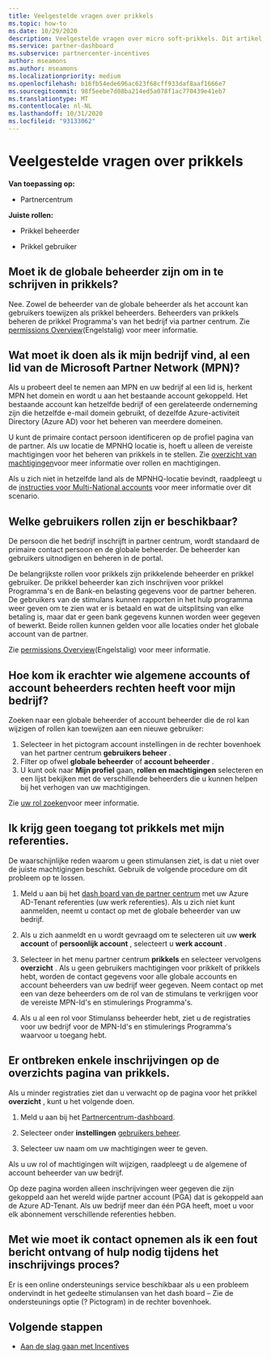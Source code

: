 ```yaml
---
title: Veelgestelde vragen over prikkels
ms.topic: how-to
ms.date: 10/29/2020
description: Veelgestelde vragen over micro soft-prikkels. Dit artikel bevat vragen over gebruikers rollen, hoe u zich kunt inschrijven of wat u moet doen over fout berichten.
ms.service: partner-dashboard
ms.subservice: partnercenter-incentives
author: mseamons
ms.author: mseamons
ms.localizationpriority: medium
ms.openlocfilehash: b16fb54ede696ac623f68cff933daf8aaf1666e7
ms.sourcegitcommit: 98f5eebe7d08ba214ed5a078f1ac770439e41eb7
ms.translationtype: MT
ms.contentlocale: nl-NL
ms.lasthandoff: 10/31/2020
ms.locfileid: "93133062"
---
```

# <a name="frequently-asked-questions-on-incentives"></a>Veelgestelde vragen over prikkels

**Van toepassing op:**

- Partnercentrum

**Juiste rollen:**

- Prikkel beheerder

- Prikkel gebruiker

## <a name="do-i-need-to-be-the-global-admin-to-enroll-in-incentives"></a>Moet ik de globale beheerder zijn om in te schrijven in prikkels?

Nee. Zowel de beheerder van de globale beheerder als het account kan gebruikers toewijzen als prikkel beheerders. Beheerders van prikkels beheren de prikkel Programma's van het bedrijf via partner centrum. Zie [permissions Overview](permissions-overview.md)(Engelstalig) voor meer informatie.

## <a name="what-do-i-need-to-do-if-i-find-my-company-is-already-a-member-of-the-microsoft-partner-network-mpn"></a>Wat moet ik doen als ik mijn bedrijf vind, al een lid van de Microsoft Partner Network (MPN)?

Als u probeert deel te nemen aan MPN en uw bedrijf al een lid is, herkent MPN het domein en wordt u aan het bestaande account gekoppeld. Het bestaande account kan hetzelfde bedrijf of een gerelateerde onderneming zijn die hetzelfde e-mail domein gebruikt, of dezelfde Azure-activiteit Directory (Azure AD) voor het beheren van meerdere domeinen.

U kunt de primaire contact persoon identificeren op de profiel pagina van de partner. Als uw locatie de MPNHQ locatie is, hoeft u alleen de vereiste machtigingen voor het beheren van prikkels in te stellen. Zie [overzicht van machtigingen](permissions-overview.md)voor meer informatie over rollen en machtigingen.

Als u zich niet in hetzelfde land als de MPNHQ-locatie bevindt, raadpleegt u de [instructies voor Multi-National accounts](https://support.microsoft.com/help/4515619/special-considerations-for-multi-national-partners-joining-the-microso) voor meer informatie over dit scenario.

## <a name="what-user-roles-are-available"></a>Welke gebruikers rollen zijn er beschikbaar?

De persoon die het bedrijf inschrijft in partner centrum, wordt standaard de primaire contact persoon en de globale beheerder. De beheerder kan gebruikers uitnodigen en beheren in de portal.

De belangrijkste rollen voor prikkels zijn prikkelende beheerder en prikkel gebruiker. De prikkel beheerder kan zich inschrijven voor prikkel Programma's en de Bank-en belasting gegevens voor de partner beheren. De gebruikers van de stimulans kunnen rapporten in het hulp programma weer geven om te zien wat er is betaald en wat de uitsplitsing van elke betaling is, maar dat er geen bank gegevens kunnen worden weer gegeven of bewerkt. Beide rollen kunnen gelden voor alle locaties onder het globale account van de partner.

Zie [permissions Overview](permissions-overview.md)(Engelstalig) voor meer informatie.

## <a name="how-can-i-find-out-who-has-global-or-account-admin-rights-for-my-company"></a>Hoe kom ik erachter wie algemene accounts of account beheerders rechten heeft voor mijn bedrijf?

Zoeken naar een globale beheerder of account beheerder die de rol kan wijzigen of rollen kan toewijzen aan een nieuwe gebruiker:

1. Selecteer in het pictogram account instellingen in de rechter bovenhoek van het partner centrum **gebruikers beheer** .
2. Filter op ofwel **globale beheerder** of **account beheerder** .
3. U kunt ook naar **Mijn profiel** gaan, **rollen en machtigingen** selecteren en een lijst bekijken met de verschillende beheerders die u kunnen helpen bij het verhogen van uw machtigingen.
 
Zie [uw rol zoeken](find-your-role.md)voor meer informatie.  

## <a name="i-cant-access-incentives-using-my-credentials"></a>Ik krijg geen toegang tot prikkels met mijn referenties.

De waarschijnlijke reden waarom u geen stimulansen ziet, is dat u niet over de juiste machtigingen beschikt. Gebruik de volgende procedure om dit probleem op te lossen.

1. Meld u aan bij het [dash board van de partner centrum](https://partner.microsoft.com/dashboard/) met uw Azure AD-Tenant referenties (uw werk referenties). Als u zich niet kunt aanmelden, neemt u contact op met de globale beheerder van uw bedrijf.

2. Als u zich aanmeldt en u wordt gevraagd om te selecteren uit uw **werk account** of **persoonlijk account** , selecteert u **werk account** .

3. Selecteer in het menu partner centrum **prikkels** en selecteer vervolgens **overzicht** . Als u geen gebruikers machtigingen voor prikkelt of prikkels hebt, worden de contact gegevens voor alle globale accounts en account beheerders van uw bedrijf weer gegeven. Neem contact op met een van deze beheerders om de rol van de stimulans te verkrijgen voor de vereiste MPN-Id's en stimulerings Programma's.

4. Als u al een rol voor Stimulanss beheerder hebt, ziet u de registraties voor uw bedrijf voor de MPN-Id's en stimulerings Programma's waarvoor u toegang hebt.

## <a name="some-enrollments-are-missing-from-the-incentives-overview-page"></a>Er ontbreken enkele inschrijvingen op de overzichts pagina van prikkels.

Als u minder registraties ziet dan u verwacht op de pagina voor het prikkel **overzicht** , kunt u het volgende doen.

1. Meld u aan bij het [Partnercentrum-dashboard](https://partner.microsoft.com/dashboard/).

2. Selecteer onder **instellingen** [gebruikers beheer](https://partner.microsoft.com/pcv/users).

3. Selecteer uw naam om uw machtigingen weer te geven.

Als u uw rol of machtigingen wilt wijzigen, raadpleegt u de algemene of account beheerder van uw bedrijf.

Op deze pagina worden alleen inschrijvingen weer gegeven die zijn gekoppeld aan het wereld wijde partner account (PGA) dat is gekoppeld aan de Azure AD-Tenant. Als uw bedrijf meer dan één PGA heeft, moet u voor elk abonnement verschillende referenties hebben.

## <a name="who-should-i-contact-if-i-get-an-error-message-or-need-help-during-the-enrollment-process"></a>Met wie moet ik contact opnemen als ik een fout bericht ontvang of hulp nodig tijdens het inschrijvings proces?

Er is een online ondersteunings service beschikbaar als u een probleem ondervindt in het gedeelte stimulansen van het dash board – Zie de ondersteunings optie (? Pictogram) in de rechter bovenhoek.

## <a name="next-steps"></a>Volgende stappen

- [Aan de slag gaan met Incentives](incentives-get-started-intro.md)

